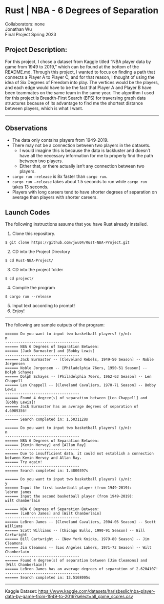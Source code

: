 # Rust | NBA - 6 Degrees of Separation
Collaborators: none  
Jonathan Wu  
Final Project Spring 2023  

## Project Description:  
For this project, I chose a dataset from Kaggle titled “NBA player data by game from 1949 to 2019,” which can be found at the bottom of the README.md. Through this project, I wanted to focus on finding a path that connects a Player A to Player C, and for that reason, I thought of using the idea of Six Degrees of Freedom into play.  The vertices would be the players, and each edge would have to be the fact that Player A and Player B have been teammates on the same team in the same year. The algorithm I used for this project is Breadth-First Search (BFS) for traversing graph data structures because of its advantage to find me the shortest distance between players, which is what I want.  

--- 

## Observations
* The data only contains players from 1949-2019.
* There may not be a connection between two players in the datasets.
  * I would imagine this is because the data is lackluster and doesn’t have all the necessary information for me to properly find the path between two players.
  * Either that, or there actually isn’t any connection between two players.
* `cargo run –release` is 8x faster than `cargo run`.
* `cargo run –release` takes about 1.5 seconds to run while `cargo run` takes 13 seconds.
* Players with long careers tend to have shorter degrees of separation on average than players with shorter careers.  

## Launch Codes
The following instructions assume that you have Rust already installed.  

1. Clone this repository.
```
$ git clone https://github.com/jwu04/Rust-NBA-Project.git
```
2. CD into the Project Directory
```
$ cd Rust-NBA-Project/
```
3. CD into the project folder
```
$ cd project/
```
4. Compile the program
```
$ cargo run --release
```
5. Input text according to prompt!
6. Enjoy!

---

The following are sample outputs of the program:
```
====== Do you want to input two basketball players? (y/n): 
n
----------------------------------
====== NBA 6 Degrees of Separation Between:
====== [Jack Burmaster] and [Bobby Lewis]
----------------------------------
====== Jack Burmaster -- [Cleveland Rebels, 1949-50 Season] -- Noble Jorgensen
====== Noble Jorgensen -- [Philadelphia 76ers, 1950-51 Season] -- Dolph Schayes
====== Dolph Schayes -- [Philadelphia 76ers, 1962-63 Season] -- Len Chappell
====== Len Chappell -- [Cleveland Cavaliers, 1970-71 Season] -- Bobby Lewis
----------------------------------
====== Found 4 degree(s) of separation between [Len Chappell] and [Bobby Lewis]!
====== Jack Burmaster has an average degrees of separation of 4.6909356!
----------------------------------
====== Search completed in: 1.5031128s
```
```
====== Do you want to input two basketball players? (y/n):
n
----------------------------------
====== NBA 6 Degrees of Separation Between:
====== [Kevin Hervey] and [Allan Ray]
----------------------------------
====== Due to insufficient data, it could not establish a connection between Kevin Hervey and Allan Ray.
====== Try again!
----------------------------------
====== Search completed in: 1.4800397s
```
```
====== Do you want to input two basketball players? (y/n): 
y
====== Input the first basketball player (from 1949-2019):
lebron james
====== Input the second basketball player (from 1949-2019):
wilt chamberlain
----------------------------------
====== NBA 6 Degrees of Separation Between:
====== [LeBron James] and [Wilt Chamberlain]
----------------------------------
====== LeBron James -- [Cleveland Cavaliers, 2004-05 Season] -- Scott Williams
====== Scott Williams -- [Chicago Bulls, 1990-91 Season] -- Bill Cartwright
====== Bill Cartwright -- [New York Knicks, 1979-80 Season] -- Jim Cleamons
====== Jim Cleamons -- [Los Angeles Lakers, 1971-72 Season] -- Wilt Chamberlain
----------------------------------
====== Found 4 degree(s) of separation between [Jim Cleamons] and [Wilt Chamberlain]!
====== LeBron James has an average degrees of separation of 2.6204107!
----------------------------------
====== Search completed in: 13.5168005s
```

---

Kaggle Dataset: https://www.kaggle.com/datasets/harisbeslic/nba-player-data-by-game-from-1949-to-2019?select=all_game_scores.csv
